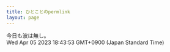```yaml
---
title: ひとことのpermlink
layout: page
---
```

<div class="box" dt="1680687833038">
  今日も波は無し。
  <div class="content is-small">Wed Apr 05 2023 18:43:53 GMT+0900 (Japan Standard Time)</div>
</div>